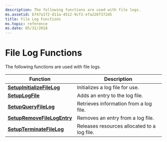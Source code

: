 ```yaml
---
description: The following functions are used with file logs.
ms.assetid: b747a1f2-d11a-4512-9cf2-efa226f372d5
title: File Log Functions
ms.topic: reference
ms.date: 05/31/2018
---
```


# File Log Functions

The following functions are used with file logs.



| Function                                                   | Description                                 |
|------------------------------------------------------------|---------------------------------------------|
| [**SetupInitializeFileLog**](/windows/desktop/api/Setupapi/nf-setupapi-setupinitializefileloga)   | Initializes a log file for use.             |
| [**SetupLogFile**](/windows/desktop/api/Setupapi/nf-setupapi-setuplogfilea)                       | Adds an entry to the log file.              |
| [**SetupQueryFileLog**](/windows/desktop/api/Setupapi/nf-setupapi-setupqueryfileloga)             | Retrieves information from a log file.      |
| [**SetupRemoveFileLogEntry**](/windows/desktop/api/Setupapi/nf-setupapi-setupremovefilelogentrya) | Removes an entry from a log file.           |
| [**SetupTerminateFileLog**](/windows/desktop/api/Setupapi/nf-setupapi-setupterminatefilelog)     | Releases resources allocated to a log file. |



 

 

 




